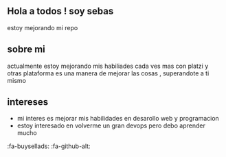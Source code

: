 ## Hola a todos ! soy sebas
estoy mejorando mi repo 

## sobre mi 
actualmente estoy mejorando mis habiliades cada ves mas con platzi y otras plataforma 
es una manera de mejorar las cosas , superandote a ti mismo 

## intereses
- mi interes es mejorar mis habilidades en desarollo web   y programacion
- estoy interesado en volverme un gran devops pero debo aprender mucho


:fa-buysellads: :fa-github-alt: